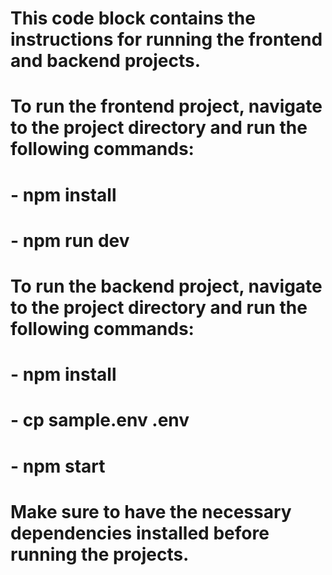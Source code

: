 
# This code block contains the instructions for running the frontend and backend projects.
# To run the frontend project, navigate to the project directory and run the following commands:
# - npm install
# - npm run dev
# 
# To run the backend project, navigate to the project directory and run the following commands:
# - npm install
# - cp sample.env .env
# - npm start
#
# Make sure to have the necessary dependencies installed before running the projects.
